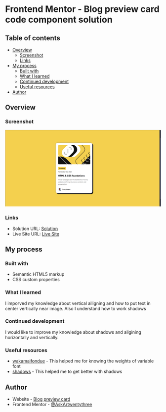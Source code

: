 # Frontend Mentor - Blog preview card code component solution

## Table of contents

- [Overview](#overview)
  - [Screenshot](#screenshot)
  - [Links](#links)
- [My process](#my-process)
  - [Built with](#built-with)
  - [What I learned](#what-i-learned)
  - [Continued development](#continued-development)
  - [Useful resources](#useful-resources)
- [Author](#author)

## Overview

### Screenshot

![](./scrennshot.png)

### Links

- Solution URL: [Solution](https://github.com/AskArtwentythree/Blog-preview-card)
- Live Site URL: [Live Site](https://blog-preview-card-one-sooty.vercel.app)

## My process

### Built with

- Semantic HTML5 markup
- CSS custom properties

### What I learned

I imporved my knowledge about vertical alligning and how to put text in center vertically near image. Also I understand how to work shadows

### Continued development

I would like to improve my knowledge about shadows and allgining horizontally and vertically.

### Useful resources

- [wakamaifondue](https://wakamaifondue.com/beta/) - This helped me for knowing the weights of variable font
- [shadows](https://developer.mozilla.org/en-US/docs/Web/CSS/box-shadow) - This helped me to get better with shadows

## Author

- Website - [Blog preview card](https://blog-preview-card-one-sooty.vercel.app)
- Frontend Mentor - [@AskArtwentythree](https://www.frontendmentor.io/profile/AskArtwentythree)
